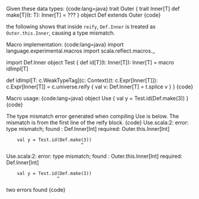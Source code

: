 Given these data types:
{code:lang=java}
trait Outer {
  trait Inner[T]
  def make[T](t: T): Inner[T] = ???
}
object Def extends Outer
{code}

the following shows that inside `reify`, `Def.Inner` is treated as `Outer.this.Inner`, causing a type mismatch.

Macro implementation:
{code:lang=java}
import language.experimental.macros
import scala.reflect.macros._

import Def.Inner
object Test {
  def id[T](t: Inner[T]): Inner[T] = macro idImpl[T]

  def idImpl[T: c.WeakTypeTag](c: Context)(t: c.Expr[Inner[T]]): c.Expr[Inner[T]] =
    c.universe.reify {
      val v: Def.Inner[T] = t.splice
      v
    }
}
{code}

Macro usage:
{code:lang=java}
object Use {
  val y = Test.id(Def.make(3))
}
{code}

The type mismatch error generated when compiling Use is below.  The mismatch is from the first line of the reify block.
{code}
Use.scala:2: error: type mismatch;
 found   : Def.Inner[Int]
 required: Outer.this.Inner[Int]

        val y = Test.id(Def.make(3))
                                ^
Use.scala:2: error: type mismatch;
 found   : Outer.this.Inner[Int]
 required: Def.Inner[Int]

        val y = Test.id(Def.make(3))
                       ^
two errors found
{code}

